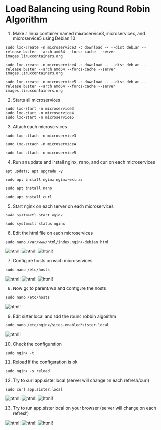 
# Load Balancing using Round Robin Algorithm

1. Make a linux container named microservice3, microservice4, and microservice5 using Debian 10

```
sudo lxc-create -n microservice3 -t download -- --dist debian --release buster --arch amd64 --force-cache --server images.linuxcontainers.org
```
```
sudo lxc-create -n microservice4 -t download -- --dist debian --release buster --arch amd64 --force-cache --server images.linuxcontainers.org
```
```
sudo lxc-create -n microservice5 -t download -- --dist debian --release buster --arch amd64 --force-cache --server images.linuxcontainers.org
```

2. Starts all microservices

```
sudo lxc-start -n microservice3
sudo lxc-start -n microservice4
sudo lxc-start -n microservice5
```

3. Attach each microservices

```
sudo lxc-attach -n microservice3
```
```
sudo lxc-attach -n microservice4
```
```
sudo lxc-attach -n microservice5
```

4. Run an update and install nginx, nano, and curl on each microservices

```
apt update; apt upgrade -y
```
```
sudo apt install nginx nginx-extras
```
```
sudo apt install nano
```
```
sudo apt install curl
```

5. Start nginx on each server on each microservices

```
sudo systemctl start nginx
```
```
sudo systemctl status nginx
```

6. Edit the html file on each microservices

```
sudo nano /var/www/html/index.nginx-debian.html
```

![html!](Images/1.png)
![html!](Images/1a.png)
![html!](Images/1b.png)

7. Configure hosts on each microservices

```
sudo nano /etc/hosts
```

![html!](Images/2.png)
![html!](Images/2a.png)
![html!](Images/2b.png)

8. Now go to parent/wsl and configure the hosts

```
sudo nano /etc/hosts
```
![html!](Images/3.png)

9. Edit sister.local and add the round robbin algorithm

```
sudo nano /etc/nginx/sites-enabled/sister.local
```

![html!](Images/4.png)

10. Check the configuration

```
sudo nginx -t
```

11. Reload If the configuration is ok

```
sudo nginx -s reload
```

12. Try to curl app.sister.local (server will change on each refresh/curl)

```
sudo curl app.sister.local
```

![html!](Images/5.png)
![html!](Images/5a.png)
![html!](Images/5b.png)

13. Try to run app.sister.local on your browser (server will change on each refresh)

![html!](Images/6.png)
![html!](Images/6a.png)
![html!](Images/6b.png)
